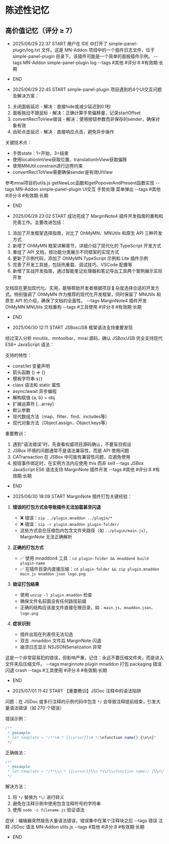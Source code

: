 # 陈述性记忆

## 高价值记忆（评分 ≥ 7）

- 2025/06/29 22:37 START
用户在 IDE 中打开了 simple-panel-plugin/log.txt 文件。这是 MN-Addon 项目中的一个插件日志文件，位于 simple-panel-plugin 目录下。该插件可能是一个简单的面板插件示例。 --tags MN-Addon simple-panel-plugin log
--tags #其他 #评分:8 #有效期:长期
- END



- 2025/06/29 22:45 START
simple-panel-plugin 项目遇到的4个UI交互问题及解决方案：
1. 关闭面板延迟 - 解决：直接hide或减少延迟到0.1秒
2. 面板拖动不跟鼠标 - 解决：正确计算手势偏移量，记录startOffset
3. convertRectToView错误 - 解决：使用按钮参数而非保存的sender，确保对象有效
4. 齿轮点击延迟 - 解决：直接响应点击，避免异步操作

关键技术点：
- 手势state：1=开始，3=结束
- 使用locationInView获取位置，translationInView获取偏移
- 使用MNUtil.constrain进行边界约束
- convertRectToView需要确保sender是有效UIView

参考mnai项目的utils.js getNewLoc函数和getPopoverAndPresent函数实现 --tags MN-Addon simple-panel-plugin UI交互 手势处理 菜单弹出
--tags #其他 #评分:8 #有效期:长期
- END

- 2025/06/29 23:02 START
成功完成了 MarginNote4 插件开发指南的重构和完善工作。主要改进包括：

1. 添加了开发框架选择指南，对比了 OhMyMN、MNUtils 和原生 API 三种开发方式
2. 新增了 OhMyMN 框架详解章节，详细介绍了现代化的 TypeScript 开发方式
3. 重组了 API 文档，按功能分类展示不同框架的实现方式
4. 更新了示例代码，添加了 OhMyMN TypeScript 示例和 Lite 插件示例
5. 完善了开发工具链，包括热重载、调试技巧、VSCode 配置等
6. 新增了实战开发指南，通过智能笔记处理器和笔记导出工具两个案例展示实际开发

文档现在更加现代化、实用，能够帮助开发者根据项目复杂度选择合适的开发方式。特别强调了 OhMyMN 作为推荐的现代化开发框架，同时保留了 MNUtils 和原生 API 的介绍，确保了文档的全面性。 --tags MarginNote4 插件开发 OhMyMN MNUtils 文档重构
--tags #工具使用 #评分:8 #有效期:长期
- END

- 2025/06/30 12:11 START
JSBox/JSB 框架语法支持重要发现

经过深入分析 mnutils、mntoolbar、mnai 源码，确认 JSBox/JSB 完全支持现代 ES6+ JavaScript 语法：

支持的特性：
- const/let 变量声明
- 箭头函数 () => {}
- 模板字符串 `${}`
- class 语法和 static 属性
- async/await 异步编程
- 解构赋值 {a, b} = obj
- 扩展运算符 [...array]
- 默认参数
- 现代数组方法（map、filter、find、includes等）
- 现代对象方法（Object.assign、Object.keys等）

重要教训：
1. 遇到"语法错误"时，先查看权威项目源码确认，不要盲目假设
2. JSBox 环境的问题通常不是语法兼容性，而是 API 使用问题
3. CATransaction 在 JSBox 中可能有兼容性问题，应避免使用
4. 按钮事件绑定时，在实例方法内应使用 this 而非 self --tags JSBox JavaScript ES6 语法支持 MarginNote 插件开发
--tags #其他 #评分:8 #有效期:长期
- END

- 2025/06/30 18:09 START
MarginNote 插件打包关键经验：

1. **错误的打包方式会导致插件无法加载甚至闪退**
   - ❌ 错误：`zip ../plugin.mnaddon ../plugin/*` 
   - ❌ 错误：`zip -r plugin.mnaddon plugin-folder/`
   - 这些方式会在压缩包内包含文件夹路径（如 `../plugin/main.js`），MarginNote 无法正确解析

2. **正确的打包方式**
   - ✅ 使用 mnaddon4 工具：`cd plugin-folder && mnaddon4 build plugin-name`
   - ✅ 在插件目录内直接压缩：`cd plugin-folder && zip plugin.mnaddon main.js mnaddon.json logo.png`

3. **验证打包结果**
   - 使用 `unzip -l plugin.mnaddon` 检查
   - 确保文件名前面没有任何路径前缀
   - 正确的结构应该是文件直接在根目录，如：`main.js`、`mnaddon.json`、`logo.png`

4. **症状识别**
   - 插件出现在列表但无法勾选
   - 双击 .mnaddon 文件后 MarginNote 闪退
   - 崩溃日志显示 NSJSONSerialization 异常

这是一个非常容易犯的错误，但影响严重。记住：永远不要压缩文件夹，而是进入文件夹后压缩文件。 --tags marginnote plugin mnaddon 打包 packaging 错误 闪退 crash
--tags #工具使用 #评分:8 #有效期:长期
- END

- 2025/07/01 11:42 START
【重要教训】JSDoc 注释中的语法陷阱

问题：在 JSDoc 或多行注释的示例代码中包含 `*/` 会导致注释提前结束，引发大量语法错误（如 270 个错误）

错误示例：
```javascript
/**
 * @example
 * let template = "/**\n * {{cursor}}\n */\nfunction name() {\n\n}"
 */
```

正确做法：
```javascript
/**
 * @example  
 * let template = "/**\\n * {{cursor}}\\n *\\/\\nfunction name() {\\n\\n}"
 */
```

解决方法：
1. 将 `*/` 替换为 `*\/` 进行转义
2. 避免在注释示例中使用包含注释符号的字符串
3. 使用 `node -c filename.js` 验证语法

症状：编辑器突然报告大量语法错误，错误集中在某个注释块之后 --tags 错误 注释 JSDoc 语法 MN-Addon utils.js
--tags #其他 #评分:8 #有效期:长期
- END